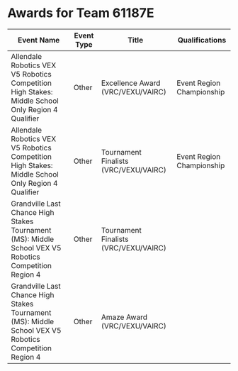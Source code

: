 # Awards for Team 61187E

| Event Name | Event Type | Title | Qualifications |
|------------|------------|-------|----------------|
| Allendale Robotics VEX V5 Robotics Competition High Stakes: Middle School Only Region 4 Qualifier | Other | Excellence Award (VRC/VEXU/VAIRC) | Event Region Championship |
| Allendale Robotics VEX V5 Robotics Competition High Stakes: Middle School Only Region 4 Qualifier | Other | Tournament Finalists (VRC/VEXU/VAIRC) | Event Region Championship |
| Grandville Last Chance High Stakes Tournament (MS): Middle School VEX V5 Robotics Competition Region 4 | Other | Tournament Finalists (VRC/VEXU/VAIRC) |  |
| Grandville Last Chance High Stakes Tournament (MS): Middle School VEX V5 Robotics Competition Region 4 | Other | Amaze Award (VRC/VEXU/VAIRC) |  |
